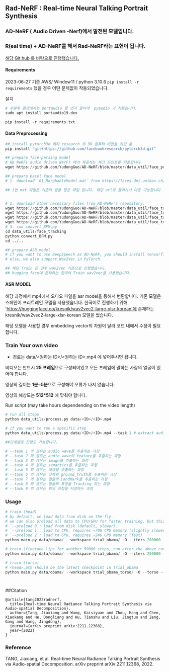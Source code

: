 ## Rad-NeRF : Real-time Neural Talking Portrait Synthesis

### AD-NeRF ( Audio Driven -Nerf)에서 발전된 모델입니다. 

### R(eal time) + AD-NeRF를 해서 Rad-NeRF라는 표현이 됩니다. 


[해당 Git hub 를 바탕으로 진행했습니다.](https://github.com/ashawkey/RAD-NeRF)




#### Requirements 

2023-06-27 기준 AWS/ Window11 / python 3.10.6 
`pip install -r requirements` 했을 경우 어떤 문제없이 작동되었습니다. 


설치 
```python
# 우분투 환경에서는 portaudio 를 먼저 깔아야  pyaudio 가 작동됩니다. 
sudo apt install portaudio19-dev

pip install -r requirements.txt

```


#### Data Preprocessing 

```python
## install pytorch3d 메타 research 의 3D 컴퓨터 비전을 위한 툴 
pip install "git+https://github.com/facebookresearch/pytorch3d.git" 

## prepare face-parsing model
# AD NeRF( audio driven NerF) 에서 제공하는 체크 포인트를 저장합니다. 
wget https://github.com/YudongGuo/AD-NeRF/blob/master/data_util/face_parsing/79999_iter.pth?raw=true -O data_utils/face_parsing/79999_iter.pth

## prepare basel face model
# 1. download `01_MorphableModel.mat` from https://faces.dmi.unibas.ch/bfm/main.php?nav=1-2&id=downloads and put it under `data_utils/face_tracking/3DMM/`

## 1번 mat 파일은 기존의 얼굴 평균 파일 입니다. 해당 url로 들어가서 다운 가능합니다. ( 받은 파일들을 압축 해제 하면 존재합니다. )


# 2. download other necessary files from AD-NeRF's repository:
wget https://github.com/YudongGuo/AD-NeRF/blob/master/data_util/face_tracking/3DMM/exp_info.npy?raw=true -O data_utils/face_tracking/3DMM/exp_info.npy
wget https://github.com/YudongGuo/AD-NeRF/blob/master/data_util/face_tracking/3DMM/keys_info.npy?raw=true -O data_utils/face_tracking/3DMM/keys_info.npy
wget https://github.com/YudongGuo/AD-NeRF/blob/master/data_util/face_tracking/3DMM/sub_mesh.obj?raw=true -O data_utils/face_tracking/3DMM/sub_mesh.obj
wget https://github.com/YudongGuo/AD-NeRF/blob/master/data_util/face_tracking/3DMM/topology_info.npy?raw=true -O data_utils/face_tracking/3DMM/topology_info.npy
# 3. run convert_BFM.py
cd data_utils/face_tracking
python convert_BFM.py
cd ../..

## prepare ASR model
# if you want to use DeepSpeech as AD-NeRF, you should install tensorflow 1.15 manually.
# else, we also support Wav2Vec in PyTorch.

## 해당 Train 은 전부 wav2vec 기준으로 진행했습니다. 
## hugging face에 존재하는 한국어 Train wav2vec을 사용했습니다. 

```

#### ASR MODEL 

해당 과정에서 mp4에서 오디오 파일을 asr model을 통해서 변환합니다. 
기존 모델은 스페인어 프리트레인 모델을 사용했습니다. 한국어로 진행하기 위해 
'https://huggingface.co/kresnik/wav2vec2-large-xlsr-korean'에 존재하는 
kresnik/wav2vec2-large-xlsr-korean 모델을 썼습니다. 

해당 모델을 사용할 경우 embedding vector의 차원이 달라 코드 내에서 수정이 필요합니다. 



### Train Your own video 

- 경로는 data/<원하는 ID>/<원하는 ID>.mp4 에 넣어주시면 됩니다. 

비디오는 반드시 **25 프레임**으로 구성되어있고 모든 프레임에 말하는 사람의 얼굴이 있어야 합니다.  

영상의 길이는 **1분~5분**으로 구성해야 오류가 나지 않습니다. 

영상의 해상도는 **512*512** 에 맞춰야 합니다. 


Run script (may take hours dependending on the video length)

```python
# run all steps
python data_utils/process.py data/<ID>/<ID>.mp4

# if you want to run a specific step
python data_utils/process.py data/<ID>/<ID>.mp4 --task 1 # extract audio wave

##단계별로 진행도 가능합니다. 

# --task 1 의 경우는 audio wave를 추출하는 과정 
# --task 2 의 경우는 audio wave의 feature를 추출하는 과정 
# --task 3 의 경우는 image를 추출하는 과정 
# --task 4 의 경우는 semantics를 추출하는 과정
# --task 5 의 경우는 배경을 추출하는 과정 
# --task 6 의 경우는 상체와 ground_truth를 추출하는 과정 
# --task 7 의 경우는 얼굴의 Landmark를 추출하는 과정 
# --task 8 의 경우는 얼굴의 표정을 Tracking 하는 과정 
# --task 9 의 경우는 위의 과정을 저장하는 과정 


```



### Usage

```python
# train (head)
# by default, we load data from disk on the fly.
# we can also preload all data to CPU/GPU for faster training, but this is very memory-hungry for large datasets.
# `--preload 0`: load from disk (default, slower).
# `--preload 1`: load to CPU, requires ~70G CPU memory (slightly slower)
# `--preload 2`: load to GPU, requires ~24G GPU memory (fast)
python main.py data/obama/ --workspace trial_obama/ -O --iters 200000

# train (finetune lips for another 50000 steps, run after the above command!)
python main.py data/obama/ --workspace trial_obama/ -O --iters 250000 --finetune_lips

# train (torso)
# <head>.pth should be the latest checkpoint in trial_obama
python main.py data/obama/ --workspace trial_obama_torso/ -O --torso --head_ckpt <head>.pth --iters 200000




```


##Citation

```shell
@article{tang2022radnerf,
  title={Real-time Neural Radiance Talking Portrait Synthesis via Audio-spatial Decomposition},
  author={Tang, Jiaxiang and Wang, Kaisiyuan and Zhou, Hang and Chen, Xiaokang and He, Dongliang and Hu, Tianshu and Liu, Jingtuo and Zeng, Gang and Wang, Jingdong},
  journal={arXiv preprint arXiv:2211.12368},
  year={2022}
}

```


### Reference 

TANG, Jiaxiang, et al. Real-time Neural Radiance Talking Portrait Synthesis via Audio-spatial Decomposition. arXiv preprint arXiv:2211.12368, 2022.
